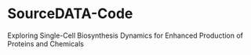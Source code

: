 # SourceDATA-Code
Exploring Single-Cell Biosynthesis Dynamics for Enhanced Production of Proteins and Chemicals 
